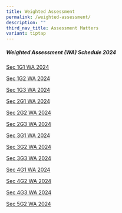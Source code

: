 ```yaml
---
title: Weighted Assessment
permalink: /weighted-assessment/
description: ""
third_nav_title: Assessment Matters
variant: tiptap
---
```

<h5>Weighted Assessment (WA) Schedule 2024</h5>
<p><a href="/files/1G1_WA_Schedule_2024_GESS.pdf" rel="noopener noreferrer nofollow" target="_blank">Sec 1G1 WA 2024</a>
</p>
<p><a href="/files/1G2_WA_Schedule_2024_GESS.pdf" rel="noopener noreferrer nofollow" target="_blank">Sec 1G2 WA 2024</a>
</p>
<p><a href="/files/1G3_WA_Schedule_2024_GESS.pdf" rel="noopener noreferrer nofollow" target="_blank">Sec 1G3 WA 2024</a>
</p>
<p><a href="/files/2G1_WA_Schedule_2024_GESS.pdf" rel="noopener noreferrer nofollow" target="_blank">Sec 2G1 WA 2024</a>
</p>
<p><a href="/files/2G2_WA_Schedule_2024_GESS.pdf" rel="noopener noreferrer nofollow" target="_blank">Sec 2G2 WA 2024</a>
</p>
<p><a href="/files/2G3_WA_Schedule_2024_GESS.pdf" rel="noopener noreferrer nofollow" target="_blank">Sec 2G3 WA 2024</a>
</p>
<p><a href="/files/3G1_WA_Schedule_2024_GESS_updated_18Mar24.pdf" rel="noopener noreferrer nofollow" target="_blank">Sec 3G1 WA 2024</a>
</p>
<p><a href="/files/3G2_WA_Schedule_2024_GESS.pdf" rel="noopener noreferrer nofollow" target="_blank">Sec 3G2 WA 2024</a>
</p>
<p><a href="/files/3G3_WA_Schedule_2024_GESS.pdf" rel="noopener noreferrer nofollow" target="_blank">Sec 3G3 WA 2024</a>
</p>
<p><a href="/files/4G1_WA_Schedule_2024_GESS_updated_18Mar24.pdf" rel="noopener noreferrer nofollow" target="_blank">Sec 4G1 WA 2024</a>
</p>
<p><a href="/files/4G2_WA_Schedule_2024_GESS.pdf" rel="noopener noreferrer nofollow" target="_blank">Sec 4G2 WA 2024</a>
</p>
<p><a href="/files/4G3_WA_Schedule_2024_GESS.pdf" rel="noopener noreferrer nofollow" target="_blank">Sec 4G3 WA 2024</a>
</p>
<p><a href="/files/5G2_WA_Schedule_2024_GESS.pdf" rel="noopener noreferrer nofollow" target="_blank">Sec 5G2 WA 2024</a>
</p>
<p>
<br>
</p>